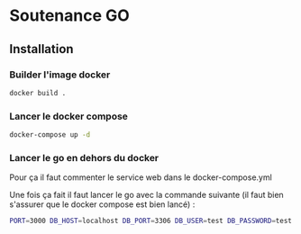 # Soutenance GO

## Installation

### Builder l'image docker

```bash
docker build .
```

### Lancer le docker compose

```bash
docker-compose up -d
```

### Lancer le go en dehors du docker

Pour ça il faut commenter le service web dans le docker-compose.yml

Une fois ça fait il faut lancer le go avec la commande suivante (il faut bien s'assurer que le docker compose est bien lancé) :

```bash
PORT=3000 DB_HOST=localhost DB_PORT=3306 DB_USER=test DB_PASSWORD=test DB_NAME=go-project go run src/main.go
```
